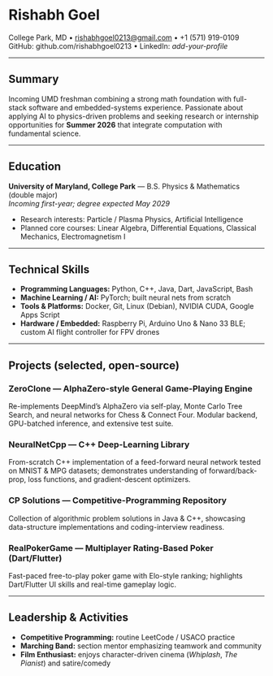 # Rishabh Goel
College Park, MD • rishabhgoel0213@gmail.com • +1 (571) 919-0109  
GitHub: github.com/rishabhgoel0213 • LinkedIn: *add-your-profile*

---

## Summary
Incoming UMD freshman combining a strong math foundation with full-stack software and embedded-systems experience. Passionate about applying AI to physics-driven problems and seeking research or internship opportunities for **Summer 2026** that integrate computation with fundamental science.

---

## Education
**University of Maryland, College Park** — B.S. Physics & Mathematics (double major)  
*Incoming first-year; degree expected May 2029*  
- Research interests: Particle / Plasma Physics, Artificial Intelligence  
- Planned core courses: Linear Algebra, Differential Equations, Classical Mechanics, Electromagnetism I

---

## Technical Skills
- **Programming Languages:** Python, C++, Java, Dart, JavaScript, Bash  
- **Machine Learning / AI:** PyTorch; built neural nets from scratch  
- **Tools & Platforms:** Docker, Git, Linux (Debian), NVIDIA CUDA, Google Apps Script  
- **Hardware / Embedded:** Raspberry Pi, Arduino Uno & Nano 33 BLE; custom AI flight controller for FPV drones

---

## Projects (selected, open-source)
### ZeroClone — AlphaZero-style General Game-Playing Engine  
Re-implements DeepMind’s AlphaZero via self-play, Monte Carlo Tree Search, and neural networks for Chess & Connect Four. Modular backend, GPU-batched inference, and extensive test suite. 

### NeuralNetCpp — C++ Deep-Learning Library  
From-scratch C++ implementation of a feed-forward neural network tested on MNIST & MPG datasets; demonstrates understanding of forward/back-prop, loss functions, and gradient-descent optimizers.

### CP Solutions — Competitive-Programming Repository  
Collection of algorithmic problem solutions in Java & C++, showcasing data-structure implementations and coding-interview readiness.  

### RealPokerGame — Multiplayer Rating-Based Poker (Dart/Flutter)  
Fast-paced free-to-play poker game with Elo-style ranking; highlights Dart/Flutter UI skills and real-time gameplay logic.

---

## Leadership & Activities
- **Competitive Programming:** routine LeetCode / USACO practice  
- **Marching Band:** section mentor emphasizing teamwork and community  
- **Film Enthusiast:** enjoys character-driven cinema (*Whiplash*, *The Pianist*) and satire/comedy

